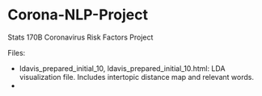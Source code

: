 # Corona-NLP-Project
Stats 170B Coronavirus Risk Factors Project

Files:
- ldavis_prepared_initial_10, ldavis_prepared_initial_10.html: LDA visualization file. Includes intertopic distance map and relevant words.
- 
